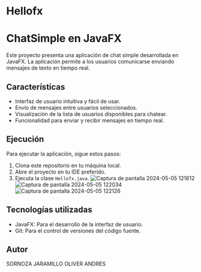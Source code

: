 # Hellofx
# ChatSimple en JavaFX

Este proyecto presenta una aplicación de chat simple desarrollada en JavaFX. La aplicación permite a los usuarios comunicarse enviando mensajes de texto en tiempo real.

## Características

- Interfaz de usuario intuitiva y fácil de usar.
- Envío de mensajes entre usuarios seleccionados.
- Visualización de la lista de usuarios disponibles para chatear.
- Funcionalidad para enviar y recibir mensajes en tiempo real.

## Ejecución

Para ejecutar la aplicación, sigue estos pasos:

1. Clona este repositorio en tu máquina local.
2. Abre el proyecto en tu IDE preferido.
3. Ejecuta la clase `Hellofx.java`.
![Captura de pantalla 2024-05-05 121612](https://github.com/OliverSJ31/Hellofx/assets/104042777/3ac7a5e9-e68b-4ee0-804d-217440a085d1)
![Captura de pantalla 2024-05-05 122034](https://github.com/OliverSJ31/Hellofx/assets/104042777/00833791-07e8-4bfc-9a18-fbe1f4036bea)
![Captura de pantalla 2024-05-05 122126](https://github.com/OliverSJ31/Hellofx/assets/104042777/3c3a09d6-7234-4b96-9722-b6b8354f416c)

## Tecnologías utilizadas

- JavaFX: Para el desarrollo de la interfaz de usuario.
- Git: Para el control de versiones del código fuente.

## Autor

SORNOZA JARAMILLO OLIVER ANDRES
